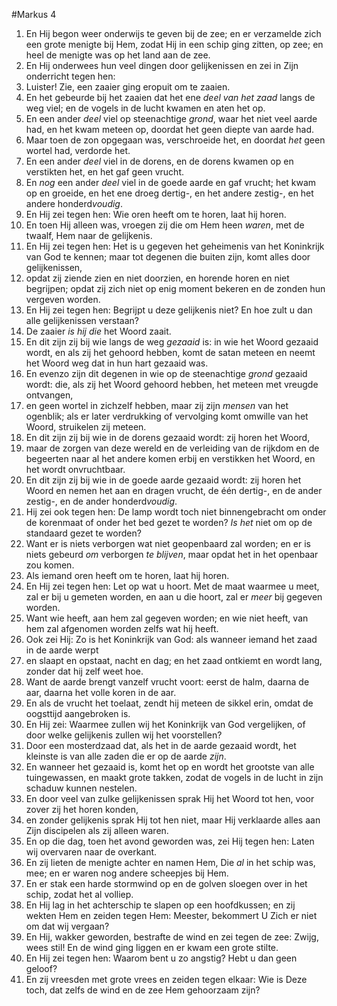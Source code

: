 #Markus 4
1. En Hij begon weer onderwijs te geven bij de zee; en er verzamelde zich een grote menigte bij Hem, zodat Hij in een schip ging zitten, op zee; en heel de menigte was op het land aan de zee.
2. En Hij onderwees hun veel dingen door gelijkenissen en zei in Zijn onderricht tegen hen:
3. Luister! Zie, een zaaier ging eropuit om te zaaien.
4. En het gebeurde bij het zaaien dat het ene *deel van het zaad* langs de weg viel; en de vogels in de lucht kwamen en aten het op.
5. En een ander *deel* viel op steenachtige *grond*, waar het niet veel aarde had, en het kwam meteen op, doordat het geen diepte van aarde had.
6. Maar toen de zon opgegaan was, verschroeide het, en doordat *het* geen wortel had, verdorde het.
7. En een ander *deel* viel in de dorens, en de dorens kwamen op en verstikten het, en het gaf geen vrucht.
8. En *nog* een ander *deel* viel in de goede aarde en gaf vrucht; het kwam op en groeide, en het ene droeg dertig-, en het andere zestig-, en het andere honderd*voudig*.
9. En Hij zei tegen hen: Wie oren heeft om te horen, laat hij horen.
10. En toen Hij alleen was, vroegen zij die om Hem heen *waren*, met de twaalf, Hem naar de gelijkenis.
11. En Hij zei tegen hen: Het is u gegeven het geheimenis van het Koninkrijk van God te kennen; maar tot degenen die buiten zijn, komt alles door gelijkenissen,
12. opdat zij ziende zien en niet doorzien, en horende horen en niet begrijpen; opdat zij zich niet op enig moment bekeren en de zonden hun vergeven worden.
13. En Hij zei tegen hen: Begrijpt u deze gelijkenis niet? En hoe zult u dan alle gelijkenissen verstaan?
14. De zaaier *is hij die* het Woord zaait.
15. En dit zijn zij bij wie langs de weg *gezaaid* is: in wie het Woord gezaaid wordt, en als zij het gehoord hebben, komt de satan meteen en neemt het Woord weg dat in hun hart gezaaid was.
16. En evenzo zijn dit degenen in wie op de steenachtige *grond* gezaaid wordt: die, als zij het Woord gehoord hebben, het meteen met vreugde ontvangen,
17. en geen wortel in zichzelf hebben, maar zij zijn *mensen* van het ogenblik; als er later verdrukking of vervolging komt omwille van het Woord, struikelen zij meteen.
18. En dit zijn zij bij wie in de dorens gezaaid wordt: zij horen het Woord,
19. maar de zorgen van deze wereld en de verleiding van de rijkdom en de begeerten naar al het andere komen erbij en verstikken het Woord, en het wordt onvruchtbaar.
20. En dit zijn zij bij wie in de goede aarde gezaaid wordt: zij horen het Woord en nemen het aan en dragen vrucht, de één dertig-, en de ander zestig-, en de ander honderd*voudig*.
21. Hij zei ook tegen hen: De lamp wordt toch niet binnengebracht om onder de korenmaat of onder het bed gezet te worden? *Is het* niet om op de standaard gezet te worden?
22. Want er is niets verborgen wat niet geopenbaard zal worden; en er is niets gebeurd *om* verborgen *te blijven*, maar opdat het in het openbaar zou komen.
23. Als iemand oren heeft om te horen, laat hij horen.
24. En Hij zei tegen hen: Let op wat u hoort. Met de maat waarmee u meet, zal er bij u gemeten worden, en aan u die hoort, zal er *meer* bij gegeven worden.
25. Want wie heeft, aan hem zal gegeven worden; en wie niet heeft, van hem zal afgenomen worden zelfs wat hij heeft.
26. Ook zei Hij: Zo is het Koninkrijk van God: als wanneer iemand het zaad in de aarde werpt
27. en slaapt en opstaat, nacht en dag; en het zaad ontkiemt en wordt lang, zonder dat hij zelf weet hoe.
28. Want de aarde brengt vanzelf vrucht voort: eerst de halm, daarna de aar, daarna het volle koren in de aar.
29. En als de vrucht het toelaat, zendt hij meteen de sikkel erin, omdat de oogsttijd aangebroken is.
30. En Hij zei: Waarmee zullen wij het Koninkrijk van God vergelijken, of door welke gelijkenis zullen wij het voorstellen?
31. Door een mosterdzaad dat, als het in de aarde gezaaid wordt, het kleinste is van alle zaden die er op de aarde *zijn*.
32. En wanneer het gezaaid is, komt het op en wordt het grootste van alle tuingewassen, en maakt grote takken, zodat de vogels in de lucht in zijn schaduw kunnen nestelen.
33. En door veel van zulke gelijkenissen sprak Hij het Woord tot hen, voor zover zij het horen konden,
34. en zonder gelijkenis sprak Hij tot hen niet, maar Hij verklaarde alles aan Zijn discipelen als zij alleen waren.
35. En op die dag, toen het avond geworden was, zei Hij tegen hen: Laten wij overvaren naar de overkant.
36. En zij lieten de menigte achter en namen Hem, Die *al* in het schip was, mee; en er waren nog andere scheepjes bij Hem.
37. En er stak een harde stormwind op en de golven sloegen over in het schip, zodat het al volliep.
38. En Hij lag in het achterschip te slapen op een hoofdkussen; en zij wekten Hem en zeiden tegen Hem: Meester, bekommert U Zich er niet om dat wij vergaan?
39. En Hij, wakker geworden, bestrafte de wind en zei tegen de zee: Zwijg, wees stil! En de wind ging liggen en er kwam een grote stilte.
40. En Hij zei tegen hen: Waarom bent u zo angstig? Hebt u dan geen geloof?
41. En zij vreesden met grote vrees en zeiden tegen elkaar: Wie is Deze toch, dat zelfs de wind en de zee Hem gehoorzaam zijn?
